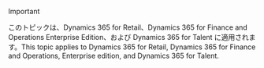 > [!IMPORTANT]
> <span data-ttu-id="74cca-101">このトピックは、Dynamics 365 for Retail、Dynamics 365 for Finance and Operations Enterprise Edition、および Dynamics 365 for Talent に適用されます。</span><span class="sxs-lookup"><span data-stu-id="74cca-101">This topic applies to Dynamics 365 for Retail, Dynamics 365 for Finance and Operations, Enterprise edition, and Dynamics 365 for Talent.</span></span>
